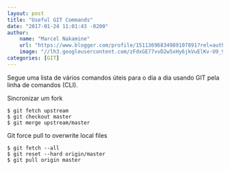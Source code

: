```yaml
---
layout: post
title: "Useful GIT Commands"
date: "2017-01-24 11:01:43 -0200"
author:
    name: "Marcel Nakamine"
    url: "https://www.blogger.com/profile/15113696834989107891?rel=author"
    image: "//lh3.googleusercontent.com/zFdxGE77vvD2w5xHy6jkVuElKv-U9_9qLkRYK8OnbDeJPtjSZ82UPq5w6hJ-SA=w35"
categories: [GIT]
---
```


Segue uma lista de vários comandos úteis para o dia a dia usando GIT pela linha de comandos (CLI).

Sincronizar um fork

``` terminal
$ git fetch upstream
$ git checkout master
$ git merge upstream/master
```

Git force pull to overwrite local files

``` terminal
$ git fetch --all
$ git reset --hard origin/master
$ git pull origin master
```
